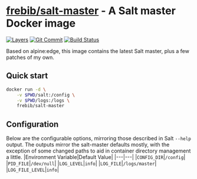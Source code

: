 [hub]: https://hub.docker.com/r/frebib/salt-master
[git]: https://github.com/frebib/salt-master
[drone]: https://drone.spritsail.io/frebib/salt-master
[mbdg]: https://microbadger.com/images/frebib/salt-master

# [frebib/salt-master][hub] - A Salt master Docker image
[![Layers](https://images.microbadger.com/badges/image/frebib/salt-master.svg)][mbdg]
[![Git Commit](https://images.microbadger.com/badges/commit/frebib/salt-master.svg)][git]
[![Build Status](https://drone.spritsail.io/api/badges/frebib/salt-master/status.svg)][drone]

Based on alpine:edge, this image contains the latest Salt master, plus a few patches of my own.

## Quick start

```sh
docker run -d \
    -v $PWD/salt:/config \
    -v $PWD/logs:/logs \
    frebib/salt-master
```

## Configuration
Below are the configurable options, mirroring those described in Salt `--help` output. The outputs mirror the salt-master defaults mostly, with the exception of some changed paths to aid in container directory management a little.
|Environment Variable|Default Value|
|---|---|
|`CONFIG_DIR`|`/config`|
|`PID_FILE`|`/dev/null`|
|`LOG_LEVEL`|`info`|
|`LOG_FILE`|`/logs/master`|
|`LOG_FILE_LEVEL`|`info`|
